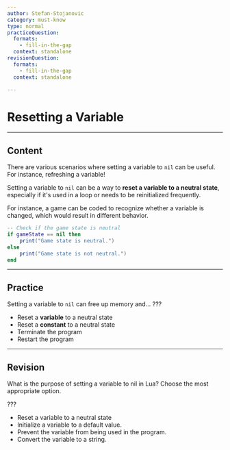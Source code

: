 ```yaml
---
author: Stefan-Stojanovic
category: must-know
type: normal
practiceQuestion:
  formats:
    - fill-in-the-gap
  context: standalone
revisionQuestion:
  formats:
    - fill-in-the-gap
  context: standalone

---
```


# Resetting a Variable

---

## Content

There are various scenarios where setting a variable to `nil` can be useful. For instance, refreshing a variable!

Setting a variable to `nil` can be a way to **reset a variable to a neutral state**, especially if it's used in a loop or needs to be reinitialized frequently.

For instance, a game can be coded to recognize whether a variable is changed, which would result in different behavior.

```lua
-- Check if the game state is neutral
if gameState == nil then
    print("Game state is neutral.")
else
    print("Game state is not neutral.")
end
```

---

## Practice

Setting a variable to `nil` can free up memory and... ???

- Reset a **variable** to a neutral state
- Reset a **constant** to a neutral state
- Terminate the program
- Restart the program


---

## Revision

What is the purpose of setting a variable to nil in Lua? Choose the most appropriate option.

???

- Reset a variable to a neutral state
- Initialize a variable to a default value.
- Prevent the variable from being used in the program.
- Convert the variable to a string.